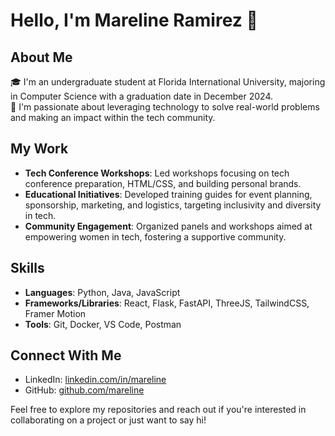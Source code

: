 # Hello, I'm Mareline Ramirez 👋

## About Me
🎓 I'm an undergraduate student at Florida International University, majoring in Computer Science with a graduation date in December 2024.  
🔭 I'm passionate about leveraging technology to solve real-world problems and making an impact within the tech community.  



## My Work
- **Tech Conference Workshops**: Led workshops focusing on tech conference preparation, HTML/CSS, and building personal brands.  
- **Educational Initiatives**: Developed training guides for event planning, sponsorship, marketing, and logistics, targeting inclusivity and diversity in tech.  
- **Community Engagement**: Organized panels and workshops aimed at empowering women in tech, fostering a supportive community.  

## Skills
- **Languages**: Python, Java, JavaScript
- **Frameworks/Libraries**: React, Flask, FastAPI, ThreeJS, TailwindCSS, Framer Motion
- **Tools**: Git, Docker, VS Code, Postman

## Connect With Me
- LinkedIn: [linkedin.com/in/mareline](https://linkedin.com/in/mareline)
- GitHub: [github.com/mareline](https://github.com/mareline)

Feel free to explore my repositories and reach out if you're interested in collaborating on a project or just want to say hi!
